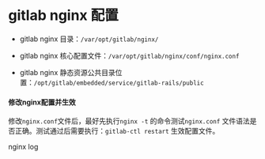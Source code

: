 # gitlab nginx 配置

* gitlab nginx 目录：`/var/opt/gitlab/nginx/`

* gitlab nginx 核心配置文件：`/var/opt/gitlab/nginx/conf/nginx.conf`

* gitlab nginx 静态资源公共目录位置：`/opt/gitlab/embedded/service/gitlab-rails/public`

#### 修改nginx配置并生效

修改`nginx.conf`文件后，最好先执行`nginx -t` 的命令测试`nginx.conf` 文件语法是否正确。测试通过后需要执行：`gitlab-ctl restart` 生效配置文件。



nginx log

